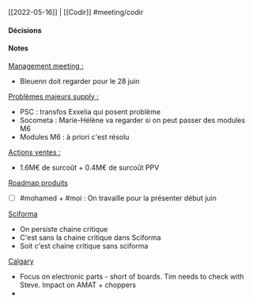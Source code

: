 [[2022-05-16]] | [[Codir]]
#meeting/codir 

#### Décisions

#### Notes

<u>Management meeting :</u>
- Bleuenn doit regarder pour le 28 juin

<u>Problèmes majeurs supply :</u>
- PSC : transfos Exxelia qui posent problème
- Socometa : Marie-Hélène va regarder si on peut passer des modules M6
- Modules M6 : à priori c'est résolu

<u>Actions ventes :</u>
- 1.6M€ de surcoût + 0.4M€ de surcoût PPV

<u>Roadmap produits </u>
- [ ] #mohamed + #moi : On travaille pour la présenter début juin

<u>Sciforma</u>
- On persiste chaine critique
- C'est sans la chaine critique dans Sciforma
- Soit c'est chaine critique sans sciforma

<u>Calgary</u>
- Focus on electronic parts - short of boards. Tim needs to check with Steve. Impact on AMAT + choppers
- 


